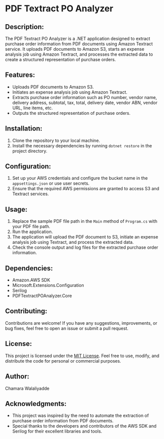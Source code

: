 
# PDF Textract PO Analyzer

## Description:
The PDF Textract PO Analyzer is a .NET application designed to extract purchase order information from PDF documents using Amazon Textract service. It uploads PDF documents to Amazon S3, starts an expense analysis job using Amazon Textract, and processes the extracted data to create a structured representation of purchase orders.

## Features:
- Uploads PDF documents to Amazon S3.
- Initiates an expense analysis job using Amazon Textract.
- Extracts purchase order information such as PO number, vendor name, delivery address, subtotal, tax, total, delivery date, vendor ABN, vendor URL, line items, etc.
- Outputs the structured representation of purchase orders.

## Installation:
1. Clone the repository to your local machine.
2. Install the necessary dependencies by running `dotnet restore` in the project directory.

## Configuration:
1. Set up your AWS credentials and configure the bucket name in the `appsettings.json` or use user secrets.
2. Ensure that the required AWS permissions are granted to access S3 and Textract services.

## Usage:
1. Replace the sample PDF file path in the `Main` method of `Program.cs` with your PDF file path.
2. Run the application.
3. The application will upload the PDF document to S3, initiate an expense analysis job using Textract, and process the extracted data.
4. Check the console output and log files for the extracted purchase order information.

## Dependencies:
- Amazon.AWS SDK
- Microsoft.Extensions.Configuration
- Serilog
- PDFTextractPOAnalyzer.Core

## Contributing:
Contributions are welcome! If you have any suggestions, improvements, or bug fixes, feel free to open an issue or submit a pull request.

## License:
This project is licensed under the [MIT License](LICENSE). Feel free to use, modify, and distribute the code for personal or commercial purposes.

## Author:
Chamara Walaliyadde

## Acknowledgments:
- This project was inspired by the need to automate the extraction of purchase order information from PDF documents.
- Special thanks to the developers and contributors of the AWS SDK and Serilog for their excellent libraries and tools.
